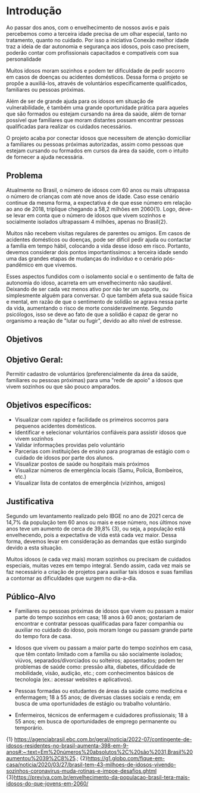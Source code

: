# Introdução

<!-- exto descritivo com a visão geral do projeto abordado. Inclui o contexto, o problema, os objetivos, a justificativa e o público-alvo do projeto. -->

Ao passar dos anos, com o envelhecimento de nossos avós e pais percebemos como a terceira idade precisa de um olhar especial, tanto no tratamento, quanto no cuidado. Por isso a iniciativa Conexão melhor idade traz a ideia de dar autonomia e segurança aos idosos, pois caso precisem, poderão contar com profissionais capacitados e compatíveis com sua personalidade

Muitos idosos moram sozinhos e podem ter dificuldade de pedir socorro em casos de doenças ou acidentes domésticos. Dessa forma o projeto se propõe a auxiliá-los, através de voluntários especificamente qualificados, familiares ou pessoas próximas. 

Além de ser de grande ajuda para os idosos em situação de vulnerabilidade, é também uma grande oportunidade prática para aqueles que são formados ou estejam cursando na área da saúde, além de tornar possível que familiares que moram distantes possam encontrar pessoas qualificadas para realizar os cuidados necessários. 

O projeto acaba por conectar idosos que necessitem de atenção domiciliar a familiares ou pessoas próximas autorizadas, assim como pessoas que estejam cursando ou formados em cursos da área da saúde, com o intuito de fornecer a ajuda necessária.

## Problema

<!-- Nesse momento você deve apresentar o problema que a sua aplicação deve  resolver. No entanto, não é a hora de comentar sobre a aplicação.

Descreva também o contexto em que essa aplicação será usada, se  houver: empresa, tecnologias, etc. Novamente, descreva apenas o que de  fato existir, pois ainda não é a hora de apresentar requisitos  detalhados ou projetos.

Nesse momento, o grupo pode optar por fazer uso  de ferramentas como Design Thinking, que permite um olhar de ponta a ponta para o problema.

> **Links Úteis**:
> - [Objetivos, Problema de pesquisa e Justificativa](https://medium.com/@versioparole/objetivos-problema-de-pesquisa-e-justificativa-c98c8233b9c3)
> - [Matriz Certezas, Suposições e Dúvidas](https://medium.com/educa%C3%A7%C3%A3o-fora-da-caixa/matriz-certezas-suposi%C3%A7%C3%B5es-e-d%C3%BAvidas-fa2263633655)
> - [Brainstorming](https://www.euax.com.br/2018/09/brainstorming/) -->

Atualmente no Brasil, o número de idosos com 60  anos ou mais ultrapassa o número de crianças com até nove anos de idade. Caso esse cenário continue da mesma forma, a expectativa é de que esse número em relação ao ano de 2018, triplique chegando a 58,2 milhões em 2060{1}. Logo, deve-se levar em conta que o número de idosos que vivem sozinhos e socialmente isolados ultrapassam 4 milhões, apenas no Brasil{2}. 

Muitos não recebem visitas regulares de parentes ou amigos. Em casos de acidentes domésticos ou doenças, pode ser difícil pedir ajuda ou contactar a família em tempo hábil, colocando a vida desse idoso em risco. Portanto, devemos considerar dois pontos importantíssimos: a terceira idade sendo uma das grandes etapas de  mudanças do indivíduo e o cenário pós-pandêmico em que vivemos. 

Esses aspectos fundidos com o isolamento social e o sentimento de falta de autonomia do idoso, acarreta em um envelhecimento não saudável. Deixando de ser cada vez menos ativo por não ter um suporte, ou simplesmente alguém para conversar. O que também afeta sua saúde física e mental, em razão de que o sentimento de solidão se agrava nessa parte da vida, aumentando o risco de morte consideravelmente. Segundo psicólogos, isso se deve ao fato de que a solidão é capaz de gerar no organismo a reação de "lutar ou fugir", devido ao alto nível de estresse.
## Objetivos

<!-- Aqui você deve descrever os objetivos do trabalho indicando que o objetivo geral é desenvolver um software para solucionar o problema apresentado acima. 

Apresente também alguns (pelo menos 2) objetivos específicos dependendo de onde você vai querer concentrar a sua prática investigativa, ou como você vai aprofundar no seu trabalho.
 
**Links Úteis**:
> - [Objetivo geral e objetivo específico: como fazer e quais verbos utilizar](https://blog.mettzer.com/diferenca-entre-objetivo-geral-e-objetivo-especifico/) -->

## Objetivo Geral:

Permitir cadastro de voluntários (preferencialmente da área da saúde, familiares ou pessoas próximas) para uma "rede de apoio" a idosos que vivem sozinhos ou que são pouco amparados. 

## Objetivos específicos:

- Visualizar com rapidez e facilidade os primeiros socorros para pequenos acidentes domésticos. 
- Identificar e selecionar voluntários confiáveis para assistir idosos que vivem sozinhos 
- Validar informações providas pelo voluntário 
- Parcerias com instituições de ensino para programas de estágio com o cuidado de idosos por parte dos alunos. 
- Visualizar postos de saúde ou hospitais mais próximos 
- Visualizar números de emergência locais (Samu, Polícia, Bombeiros, etc.) 
- Visualizar lista de contatos de emergência (vizinhos, amigos) 


## Justificativa

Segundo um levantamento realizado pelo IBGE no ano de 2021 cerca de 14,7% da população tem 60 anos ou mais e esse número, nos últimos nove anos teve um aumento de cerca de 39,8% {3}, ou seja, a população está envelhecendo, pois a expectativa de vida está cada vez maior. Dessa forma, devemos levar em consideração as demandas que estão surgindo devido a esta situação.

Muitos idosos (e cada vez mais) moram sozinhos ou precisam de cuidados especiais, muitas vezes em tempo integral. Sendo assim, cada vez mais se faz necessário a criação de projetos para auxiliar tais idosos e suas famílias a contornar as dificuldades que surgem no dia-a-dia.


<!--
> **Links Úteis**:
> - [Como montar a justificativa](https://guiadamonografia.com.br/como-montar-justificativa-do-tcc/) -->

## Público-Alvo

<!-- Descreva quem serão as pessoas que usarão a sua aplicação indicando os diferentes perfis. O objetivo aqui não é definir quem serão os clientes ou quais serão os papéis dos usuários na aplicação. A ideia é, dentro do possível, conhecer um pouco mais sobre o perfil dos usuários: conhecimentos prévios, relação com a tecnologia, relações
hierárquicas, etc. 

Adicione informações sobre o público-alvo por meio de uma descrição textual, diagramas de personas e mapa de stakeholders.

> **Links Úteis**:
> - [Público-alvo](https://blog.hotmart.com/pt-br/publico-alvo/)
> - [Como definir o público alvo](https://exame.com/pme/5-dicas-essenciais-para-definir-o-publico-alvo-do-seu-negocio/)
> - [Público-alvo: o que é, tipos, como definir seu público e exemplos](https://klickpages.com.br/blog/publico-alvo-o-que-e/)
> - [Qual a diferença entre público-alvo e persona?](https://rockcontent.com/blog/diferenca-publico-alvo-e-persona/) --> 
 
- Familiares ou pessoas próximas de idosos que vivem ou passam a maior parte do tempo sozinhos em casa; 18 anos à 60 anos; gostariam de encontrar e contratar pessoas qualificadas para fazer companhia ou auxiliar no cuidado do idoso, pois moram longe ou passam grande parte do tempo fora de casa.

- Idosos que vivem ou passam a maior parte do tempo sozinhos em casa, que têm contato limitado com a família ou são socialmente isolados; viúvos, separados/divorciados ou solteiros; aposentados; podem ter problemas de saúde como: pressão alta, diabetes, dificuldade de mobilidade, visão, audição, etc.; com conhecimentos básicos de tecnologia (ex.: acessar websites e aplicativos). 
 
- Pessoas formadas ou estudantes de áreas da saúde como medicina e enfermagem; 18 à 55 anos; de diversas classes sociais e renda; em busca de uma oportunidades de estágio ou trabalho voluntário.

- Enfermeiros, técnicos de enfermagem e cuidadores profissionais; 18 à 55 anos; em busca de oportunidades de emprego permanente ou temporário.



{1} https://agenciabrasil.ebc.com.br/geral/noticia/2022-07/contingente-de-idosos-residentes-no-brasil-aumenta-398-em-9-anos#:~:text=Em%20números%20absolutos%2C%20são%2031,Brasil%20aumentou%2039%2C8%25.; 
{2}https://g1.globo.com/fique-em-casa/noticia/2020/03/27/brasil-tem-43-milhoes-de-idosos-vivendo-sozinhos-coronavirus-muda-rotinas-e-impoe-desafios.ghtml
{3}https://previva.com.br/envelhecimento-da-populacao-brasil-tera-mais-idosos-do-que-jovens-em-2060/
